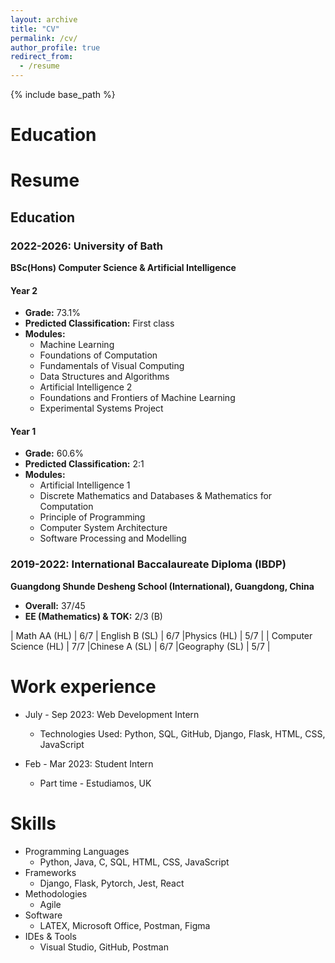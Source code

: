 ```yaml
---
layout: archive
title: "CV"
permalink: /cv/
author_profile: true
redirect_from:
  - /resume
---
```


{% include base_path %}

Education
======
# Resume

## Education

### 2022-2026: University of Bath
**BSc(Hons) Computer Science & Artificial Intelligence**

#### Year 2
- **Grade:** 73.1%
- **Predicted Classification:** First class
- **Modules:**
  - Machine Learning
  - Foundations of Computation
  - Fundamentals of Visual Computing
  - Data Structures and Algorithms
  - Artificial Intelligence 2
  - Foundations and Frontiers of Machine Learning
  - Experimental Systems Project

#### Year 1
- **Grade:** 60.6%
- **Predicted Classification:** 2:1
- **Modules:**
  - Artificial Intelligence 1
  - Discrete Mathematics and Databases & Mathematics for Computation
  - Principle of Programming
  - Computer System Architecture
  - Software Processing and Modelling

### 2019-2022: International Baccalaureate Diploma (IBDP)
**Guangdong Shunde Desheng School (International), Guangdong, China**

- **Overall:** 37/45
- **EE (Mathematics) & TOK:** 2/3 (B)

| Math AA (HL)            | 6/7  | English B (SL)        | 6/7       |Physics (HL)          | 5/7       |
|  Computer Science (HL) | 7/7       |Chinese A (SL)        | 6/7       |Geography (SL)        | 5/7       |


Work experience
======
* July - Sep 2023: Web Development Intern
  * Technologies Used: Python, SQL, GitHub, Django, Flask, HTML, CSS, JavaScript

* Feb - Mar 2023: Student Intern
  * Part time - Estudiamos, UK 
  
Skills
======
* Programming Languages
  * Python, Java, C, SQL, HTML, CSS, JavaScript
* Frameworks
  * Django, Flask, Pytorch, Jest, React
* Methodologies
  * Agile 
* Software
  * LATEX, Microsoft Office, Postman, Figma
* IDEs & Tools
  * Visual Studio, GitHub, Postman


